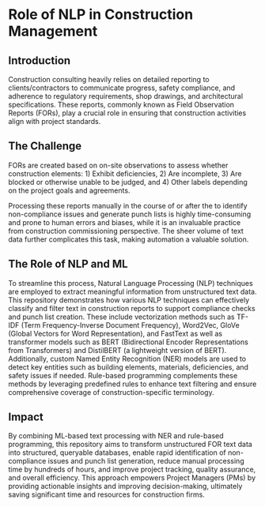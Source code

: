 # Role of NLP in Construction Management

## Introduction
Construction consulting heavily relies on detailed reporting to clients/contractors to communicate progress, safety compliance, and adherence to regulatory requirements, shop drawings, and architectural specifications. These reports, commonly known as Field Observation Reports (FORs), play a crucial role in ensuring that construction activities align with project standards.

## The Challenge
FORs are created based on on-site observations to assess whether construction elements: 1) Exhibit deficiencies, 2) Are incomplete, 3) Are blocked or otherwise unable to be judged, and 4) Other labels depending on the project goals and agreements.

Processing these reports manually in the course of or after the to identify non-compliance issues and generate punch lists is highly time-consuming and prone to human errors and biases, while it is an invaluable practice from construction commissioning perspective. The sheer volume of text data further complicates this task, making automation a valuable solution.

## The Role of NLP and ML
To streamline this process, Natural Language Processing (NLP) techniques are employed to extract meaningful information from unstructured text data. This repository demonstrates how various NLP techniques can effectively classify and filter text in construction reports to support compliance checks and punch list creation. These include vectorization methods such as TF-IDF (Term Frequency-Inverse Document Frequency), Word2Vec, GloVe (Global Vectors for Word Representation), and FastText as well as transformer models such as BERT (Bidirectional Encoder Representations from Transformers) and DistilBERT (a lightweight version of BERT). Additionally, custom Named Entity Recognition (NER) models are used to detect key entities such as building elements, materials, deficiencies, and safety issues if needed. Rule-based programming complements these methods by leveraging predefined rules to enhance text filtering and ensure comprehensive coverage of construction-specific terminology.

## Impact
By combining ML-based text processing with NER and rule-based programming, this repository aims to transform unstructured FOR text data into structured, queryable databases, enable rapid identification of non-compliance issues and punch list generation, reduce manual processing time by hundreds of hours, and improve project tracking, quality assurance, and overall efficiency. This approach empowers Project Managers (PMs) by providing actionable insights and improving decision-making, ultimately saving significant time and resources for construction firms.
